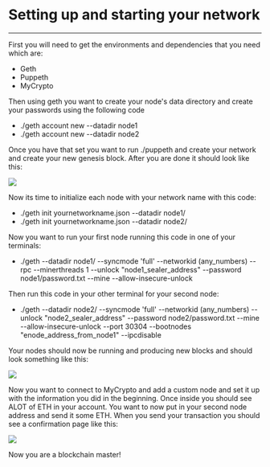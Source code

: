 # Setting up and starting your network 
---
First you will need to get the environments and dependencies that you need which are:
* Geth
* Puppeth
* MyCrypto

Then using geth you want to create your node's data directory and create your passwords using the following code
* ./geth account new --datadir node1
* ./geth account new --datadir node2

Once you have that set you want to run ./puppeth and create your network and create your new genesis block. After you are done it should look like this:

![](Screenshots/Screenshot(7).png)

Now its time to initialize each node with your network name with this code:
* ./geth init yournetworkname.json --datadir node1/
* ./geth init yournetworkname.json --datadir node2/

Now you want to run your first node running this code in one of your terminals:
* ./geth --datadir node1/ --syncmode 'full' --networkid (any_numbers) --rpc --minerthreads 1 --unlock "node1_sealer_address" --password node1/password.txt --mine --allow-insecure-unlock

Then run this code in your other terminal for your second node:
* ./geth --datadir node2/ --syncmode 'full' --networkid (any_numbers) --unlock "node2_sealer_address" --password node2/password.txt --mine --allow-insecure-unlock --port 30304 --bootnodes "enode_address_from_node1" --ipcdisable

Your nodes should now be running and producing new blocks and should look something like this:


![](Screenshots/Screenshot(10).png)

Now you want to connect to MyCrypto and add a custom node and set it up with the information you did in the beginning. Once inside you should see ALOT of ETH in your account. You want to now put in your second node address and send it some ETH. When you send your transaction you should see a confirmation page like this:

![](Screenshots/Screenshot(11).png)

Now you are a blockchain master! 